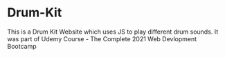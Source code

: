 # Drum-Kit
This is a Drum Kit Website which uses JS to play different drum sounds. It was part of Udemy Course  - The Complete 2021 Web Devlopment Bootcamp
